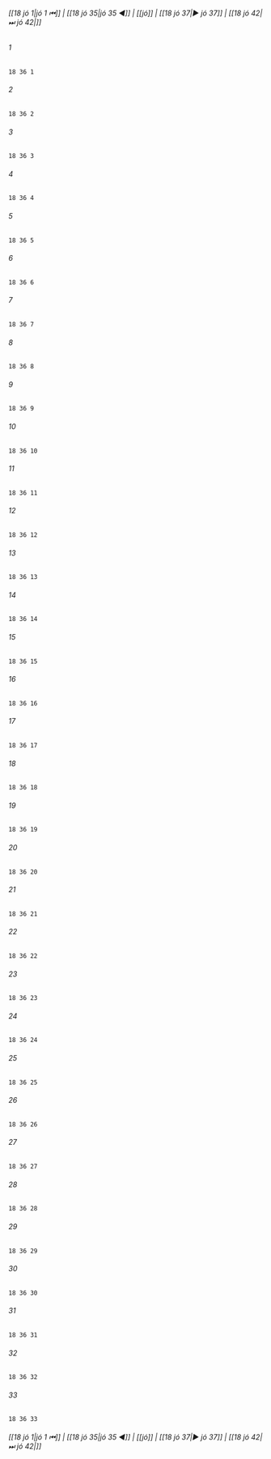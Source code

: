 
###### [[18 jó 1|jó 1 ⏮]] | [[18 jó 35|jó 35 ◀]] | [[jó]] | [[18 jó 37|▶ jó 37]] | [[18 jó 42|⏭ jó 42|]]

###### 1
``` verse
18 36 1 
```
###### 2
``` verse
18 36 2 
```
###### 3
``` verse
18 36 3 
```
###### 4
``` verse
18 36 4 
```
###### 5
``` verse
18 36 5 
```
###### 6
``` verse
18 36 6 
```
###### 7
``` verse
18 36 7 
```
###### 8
``` verse
18 36 8 
```
###### 9
``` verse
18 36 9 
```
###### 10
``` verse
18 36 10 
```
###### 11
``` verse
18 36 11 
```
###### 12
``` verse
18 36 12 
```
###### 13
``` verse
18 36 13 
```
###### 14
``` verse
18 36 14 
```
###### 15
``` verse
18 36 15 
```
###### 16
``` verse
18 36 16 
```
###### 17
``` verse
18 36 17 
```
###### 18
``` verse
18 36 18 
```
###### 19
``` verse
18 36 19 
```
###### 20
``` verse
18 36 20 
```
###### 21
``` verse
18 36 21 
```
###### 22
``` verse
18 36 22 
```
###### 23
``` verse
18 36 23 
```
###### 24
``` verse
18 36 24 
```
###### 25
``` verse
18 36 25 
```
###### 26
``` verse
18 36 26 
```
###### 27
``` verse
18 36 27 
```
###### 28
``` verse
18 36 28 
```
###### 29
``` verse
18 36 29 
```
###### 30
``` verse
18 36 30 
```
###### 31
``` verse
18 36 31 
```
###### 32
``` verse
18 36 32 
```
###### 33
``` verse
18 36 33 
```

###### [[18 jó 1|jó 1 ⏮]] | [[18 jó 35|jó 35 ◀]] | [[jó]] | [[18 jó 37|▶ jó 37]] | [[18 jó 42|⏭ jó 42|]]

